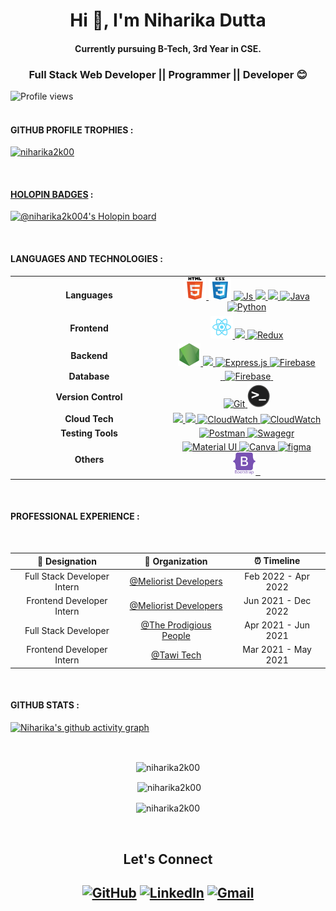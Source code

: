 
<h1 align="center">Hi 👋, I'm Niharika Dutta</h1>
<h4 align="center">Currently pursuing B-Tech, 3rd Year in CSE.</h4>
<h3 align="center"> <b>Full Stack Web Developer || Programmer || Developer 😊</b></h3>

![Profile views](https://gpvc.arturio.dev/niharika2k00)
<br/><br/>

#### GITHUB PROFILE TROPHIES :

<p align="left"> <a href="https://github.com/ryo-ma/github-profile-trophy"><img src="https://github-profile-trophy.vercel.app/?username=niharika2k00" alt="niharika2k00" /></a> </p>

<br/>

#### [HOLOPIN BADGES](https://www.holopin.io/@niharika2k004) :
[![@niharika2k004's Holopin board](https://holopin.me/niharika2k004)](https://holopin.io/@niharika2k004)

<br/>

#### LANGUAGES AND TECHNOLOGIES :

<table width="100%">
<tr align="center">
<td width="545"><strong>Languages</strong></td>
<td width="466">
	<a href="https://html.com/" target="_blank"> <img alt="HTML5" width="36px" src="https://raw.githubusercontent.com/github/explore/80688e429a7d4ef2fca1e82350fe8e3517d3494d/topics/html/html.png" /> </a>
	<a href="https://developer.mozilla.org/en-US/docs/Web/CSS" target="_blank"> <img alt="CSS3" width="36px" src="https://raw.githubusercontent.com/github/explore/80688e429a7d4ef2fca1e82350fe8e3517d3494d/topics/css/css.png" /> </a>
    <a href="https://javascript.com" target="_blank"> <img alt="Js" width="36px" src="https://img.icons8.com/color/48/000000/javascript--v1.png"/> </a>
	<a href="https://typescript.com" target="_blank"> <img width="36px" src="https://img.icons8.com/color/50/000000/typescript.png"/> </a>
	<a href="https://isocpp.org/" target="_blank"> <img width="36px" src="https://img.icons8.com/color/48/000000/c-plus-plus-logo.png"/> </a>
	<a href="https://docs.oracle.com/en/java/" target="_blank"> <img width="36px" src="https://img.icons8.com/color/48/000000/java.png" alt="Java"/> </a>
	<a href="https://docs.python.org/3/" target="_blank"> <img width="36px" src="https://img.icons8.com/color/48/000000/python.png" alt="Python"/> </a>
</td>
</tr>

<tr align="center">
<td width="50%"><strong>Frontend</strong></td>
<td width="50%">
	<a href="https://reactjs.org/" target="_blank"> <img width="36px" src="https://raw.githubusercontent.com/github/explore/80688e429a7d4ef2fca1e82350fe8e3517d3494d/topics/react/react.png" /> </a>
<a href="https://www.redhat.com/en/topics/api/what-is-a-rest-api" target="_blank"> <img src="https://img.icons8.com/color/48/000000/api-settings.png"/> </a>
	<a href="https://redux.js.org/introduction/getting-started" target="_blank"> <img alt="Redux" width="36px" src="https://img.icons8.com/color/48/000000/redux.png"/> </a>
</td>
</tr>

<tr align="center">
<td width="50%"><strong>Backend</strong></td>
<td width="50%">
   <a href="https://nodejs.org/en/docs/" target="_blank">  <img alt="Node.js" width="36px" src="https://raw.githubusercontent.com/github/explore/80688e429a7d4ef2fca1e82350fe8e3517d3494d/topics/nodejs/nodejs.png" /> </a>
	<a href="https://nodejs.org/en/docs/" target="_blank"> <img src="https://img.icons8.com/color/48/000000/nodejs.png"/> </a>
	<a href="https://devdocs.io/express/" target="_blank"> <img alt="Express.js" width="36px" src="https://img.icons8.com/color/48/000000/js.png" /> </a>
	<a href="https://console.firebase.google.com/" target="_blank"> <img alt="Firebase" width="36px" src="https://img.icons8.com/color/48/000000/google-firebase-console.png"/> </a>
</td>
</tr>

<tr align="center">
<td width="50%"><strong>Database</strong></td>
<td width="50%">
	<a href="https://www.mongodb.com/" target="_blank"> <img src="https://img.icons8.com/color/48/000000/mongodb.png" alt="" width="38px" /> </a>
	<a href="https://www.mysql.com/" target="_blank"> <img src="https://img.icons8.com/color/48/000000/mysql-logo.png" alt="" width="40px" /> </a>
	<a href="https://console.firebase.google.com/" target="_blank"> <img alt="Firebase" width="36px" src="https://img.icons8.com/color/48/000000/google-firebase-console.png"/> </a>
	<a href="https://www.postgresql.org/docs/9.4/" target="_blank"> <img src="https://www.postgresql.org/media/img/about/press/elephant.png" alt="" width="40px" /> </a>
</td>
</tr>

<tr align="center">
<td width="50%"><strong>Version Control</strong></td>
<td width="50%">
   <a href="https://git-scm.com/" target="_blank">  <img alt="Git" width="40px" src="https://img.icons8.com/color/64/000000/git.png"/> </a>
	<a href="" target="_blank"> <img alt="Terminal" width="36px" src="https://raw.githubusercontent.com/github/explore/80688e429a7d4ef2fca1e82350fe8e3517d3494d/topics/terminal/terminal.png" /> </a>
</td>
</tr>

<tr align="center">
<td width="50%"><strong>Cloud Tech</strong></td>
<td width="50%">
	<a href="https://aws.amazon.com/" target="_blank"> <img width="36px" src="https://img.icons8.com/color/48/000000/amazon-web-services.png"/> </a>
    <a href="https://en.wikipedia.org/wiki/AWS_Lambda" target="_blank"> <img width = "36px" src="https://img.icons8.com/color/48/000000/lambda.png"  /> </a>
	<a href="https://aws.amazon.com/cloudwatch/" target="_blank"> <img src="https://www.vectorlogo.zone/logos/amazon_cloudwatch/amazon_cloudwatch-icon.svg" alt="CloudWatch" width="36px" /> </a>
		<a href="https://aws.amazon.com/cloudwatch/" target="_blank"> <img src="https://www.vectorlogo.zone/logos/socketio/socketio-icon.svg" alt="CloudWatch" width="36px" /> </a>
</td>
</tr>

<tr align="center">
<td width="50%"><strong>Testing Tools</strong></td>
<td width="50%">
	<a href="https://postman.com" target="_blank"> <img src="https://www.vectorlogo.zone/logos/getpostman/getpostman-icon.svg" alt="Postman" width="36px" /> </a>
	<a href="https://swagger.io/" target="_blank"> <img src="https://img.icons8.com/color/48/000000/cloud-function.png" alt="Swagegr" width="42px" /> </a>
</td>
</tr>

<tr align="center">
<td width="50%"><strong>Others</strong></td>
<td width="50%">
    <a href="https://mui.com/" target="_blank" > <img src="https://cdn.worldvectorlogo.com/logos/material-ui-1.svg"  alt="Material UI" width="36px" /> </a>
	<a href="https://www.canva.com/" target="_blank" > <img src="https://www.vectorlogo.zone/logos/canva/canva-ar21.svg" alt="Canva" width="46px" /> </a>
	<a href="https://www.figma.com/" target="_blank" > <img src="https://www.vectorlogo.zone/logos/figma/figma-icon.svg" alt="figma" width="40" height="36"/> </a>
	<a href="https://getbootstrap.com/" target="_blank" > <img src="https://raw.githubusercontent.com/devicons/devicon/master/icons/bootstrap/bootstrap-plain-wordmark.svg" alt="" width="36px" /> </a>
	<a href="https://www.mysql.com/" target="_blank"> <img src="https://img.icons8.com/color/48/000000/sql.png" alt="" width="38px" /> </a>
	<a href="https://cloudinary.com/" target="_blank"> <img src="https://yktoo.solutions/images/logos/cloudinary-logo.png" alt="" width="46px" /> </a>
	<!-- <a href="" target="_blank"> <img src="" alt="" width="36px" /> </a>  -->
	<!-- <a href="" target="_blank"> <img src="" alt="" width="36px" /> </a> 					 -->
</td>
</tr>
</table>

<br/>

#### PROFESSIONAL EXPERIENCE :

<br/>

|       💼 Designation        |                                    🏢 Organization                                    |     ⏰ Timeline     |
| :-------------------------: | :-----------------------------------------------------------------------------------: | :-----------------: |
| Full Stack Developer Intern | [@Meliorist Developers](https://www.linkedin.com/company/meliorist-developers/about/) | Feb 2022 - Apr 2022 |
|  Frontend Developer Intern  | [@Meliorist Developers](https://www.linkedin.com/company/meliorist-developers/about/) | Jun 2021 - Dec 2022 |
|    Full Stack Developer     |    [@The Prodigious People](https://www.linkedin.com/company/theprodigiouspeople/)    | Apr 2021 - Jun 2021 |
|  Frontend Developer Intern  |               [@Tawi Tech](https://www.linkedin.com/company/koyo-soft/)               | Mar 2021 - May 2021 |

<br/>

#### GITHUB STATS :

[![Niharika's github activity graph](https://activity-graph.herokuapp.com/graph?username=niharika2k00&theme=react-dark)](https://github.com/niharika2k00)

<br/>
<div align=center>
<p><img align="center" src="https://github-readme-stats.vercel.app/api/top-langs?username=niharika2k00&show_icons=true&locale=en&layout=compact" alt="niharika2k00" /></p>

<p>&nbsp;<img align="center" src="https://github-readme-stats.vercel.app/api?username=niharika2k00&show_icons=true&locale=en" alt="niharika2k00" /></p>

<p><img align="center" src="https://github-readme-streak-stats.herokuapp.com/?user=niharika2k00&" alt="niharika2k00" /></p>
</div>

<br/>
<h2 align="center">Let's Connect <h2>
<p align="center" backgroud="./images/mid.png">
	<a href="https://github.com/niharika2k00"><img src="https://img.icons8.com/bubbles/50/000000/github.png" alt="GitHub"/></a>
	<a href="https://www.linkedin.com/in/niharika-dutta-ab40a11a6/"><img src="https://img.icons8.com/bubbles/50/000000/linkedin.png" alt="LinkedIn"/></a>
	<a href="dniharika16@gmail.com"><img src="https://img.icons8.com/bubbles/50/000000/gmail.png" alt="Gmail"/></a>
	<!-- <a href=""><img src="https://img.icons8.com/bubbles/50/000000/instagram.png" alt="Instagram"/></a> -->
</p>






<!--
**niharika2k00/niharika2k00** is a ✨ _special_ ✨ repository because its `README.md` (this file) appears on your GitHub profile.

Here are some ideas to get you started:

- 🔭 I’m currently working on ...
- 🌱 I’m currently learning ...
- 👯 I’m looking to collaborate on ...
- 🤔 I’m looking for help with ...
- 💬 Ask me about ...
- 📫 How to reach me: ...
- 😄 Pronouns: ...
- ⚡ Fun fact: ...
-->
